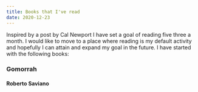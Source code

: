 ```yaml
---
title: Books that I've read
date: 2020-12-23
---
```


Inspired by a post by Cal Newport I have set a goal of reading five three a month. I would like to move to a place where reading is my default activity and hopefully I can attain and expand my goal in the future.
I have started with the following books:

### Gomorrah
#### Roberto Saviano
